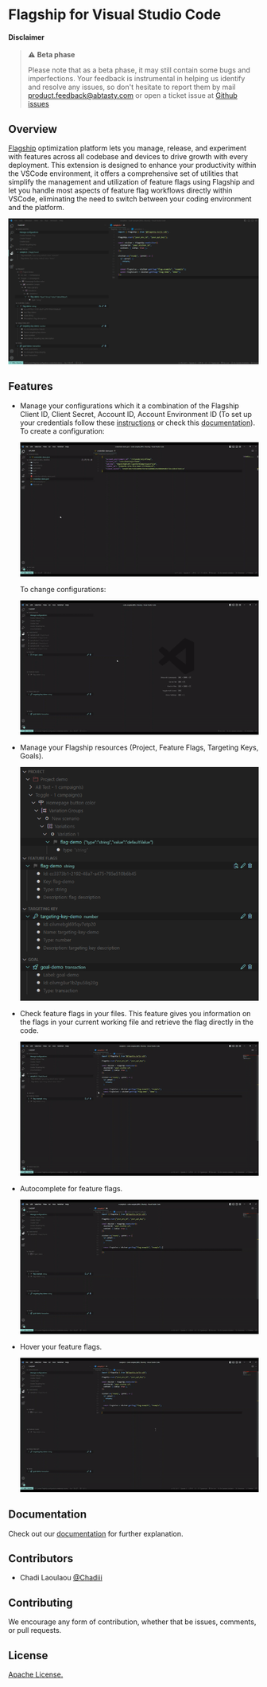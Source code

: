 # Flagship for Visual Studio Code

#### Disclaimer

> ⚠️ **Beta phase**
>
> Please note that as a beta phase, it may still contain some bugs and imperfections. Your feedback is instrumental in helping us identify and resolve any issues, so don't hesitate to report them by mail product.feedback@abtasty.com or open a ticket issue at [Github issues](https://github.com/flagship-io/flagship-code/issues)

## Overview

[Flagship](https://www.abtasty.com/feature-experimentation) optimization platform lets you manage, release, and experiment with features across all codebase and devices to drive growth with every deployment. This extension is designed to enhance your productivity within the VSCode environment, it offers a comprehensive set of utilities that simplify the management and utilization of feature flags using Flagship and let you handle most aspects of feature flag workflows directly within VSCode, eliminating the need to switch between your coding environment and the platform.

![Overview screen](./media/screen.png)

## Features

- Manage your configurations which it a combination of the Flagship Client ID, Client Secret, Account ID, Account Environment ID (To set up your credentials follow these [instructions](https://flagship.zendesk.com/hc/en-us/articles/4499017687708--Acting-on-your-account-remotely) or check this [documentation](https://docs.developers.flagship.io/docs/manage-configurations#overview)).
  To create a configuration:

  ![Create configuration](./media/createConfiguration.gif)

  To change configurations:

  ![Change configuration](./media/changeConfiguration.gif)

- Manage your Flagship resources (Project, Feature Flags, Targeting Keys, Goals).

  ![Manage resource feature](./media/resource.png)

- Check feature flags in your files. This feature gives you information on the flags in your current working file and retrieve the flag directly in the code.

  ![Flags in file](./media/flagsInFile.gif)

- Autocomplete for feature flags.

  ![Autocomplete feature](./media/autoCompletionFeature.gif)

- Hover your feature flags.

  ![Hover feature](./media/hoverFeature.gif)

## Documentation

Check out our [documentation](https://docs.developers.flagship.io/docs/flagship-code) for further explanation.

## Contributors

- Chadi Laoulaou [@Chadiii](https://github.com/chadiii)

## Contributing

We encourage any form of contribution, whether that be issues, comments, or pull requests.

## License

[Apache License.](https://github.com/flagship-io/flagship-code/blob/main/LICENSE.md)
